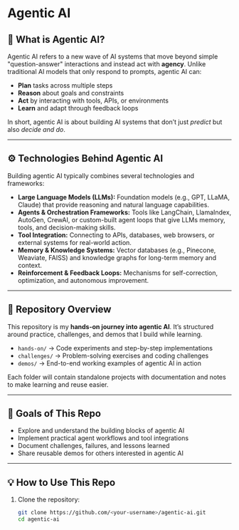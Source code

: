# Agentic AI

## 📖 What is Agentic AI?
Agentic AI refers to a new wave of AI systems that move beyond simple "question-answer" interactions and instead act with **agency**. Unlike traditional AI models that only respond to prompts, agentic AI can:
- **Plan** tasks across multiple steps  
- **Reason** about goals and constraints  
- **Act** by interacting with tools, APIs, or environments  
- **Learn** and adapt through feedback loops  

In short, agentic AI is about building AI systems that don’t just *predict* but also *decide and do*.

---

## ⚙️ Technologies Behind Agentic AI
Building agentic AI typically combines several technologies and frameworks:

- **Large Language Models (LLMs):** Foundation models (e.g., GPT, LLaMA, Claude) that provide reasoning and natural language capabilities.
- **Agents & Orchestration Frameworks:** Tools like LangChain, LlamaIndex, AutoGen, CrewAI, or custom-built agent loops that give LLMs memory, tools, and decision-making skills.
- **Tool Integration:** Connecting to APIs, databases, web browsers, or external systems for real-world action.
- **Memory & Knowledge Systems:** Vector databases (e.g., Pinecone, Weaviate, FAISS) and knowledge graphs for long-term memory and context.
- **Reinforcement & Feedback Loops:** Mechanisms for self-correction, optimization, and autonomous improvement.

---

## 📂 Repository Overview
This repository is my **hands-on journey into agentic AI**. It’s structured around practice, challenges, and demos that I build while learning.

- `hands-on/` → Code experiments and step-by-step implementations  
- `challenges/` → Problem-solving exercises and coding challenges  
- `demos/` → End-to-end working examples of agentic AI in action  

Each folder will contain standalone projects with documentation and notes to make learning and reuse easier.

---

## 🚀 Goals of This Repo
- Explore and understand the building blocks of agentic AI  
- Implement practical agent workflows and tool integrations  
- Document challenges, failures, and lessons learned  
- Share reusable demos for others interested in agentic AI  

---

## 💡 How to Use This Repo
1. Clone the repository:
   ```bash
   git clone https://github.com/<your-username>/agentic-ai.git
   cd agentic-ai

